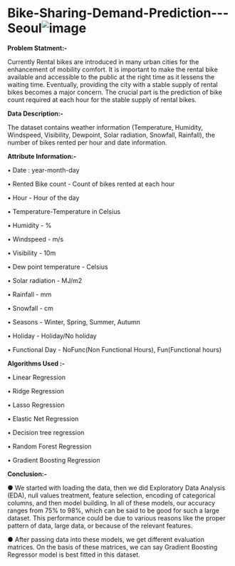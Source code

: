 # Bike-Sharing-Demand-Prediction---Seoul![image](https://user-images.githubusercontent.com/112719599/202780066-cf28f091-187d-4ba3-aef1-e596397ce55a.png)


**Problem Statment:-**

  Currently Rental bikes are introduced in many urban cities for the enhancement of mobility comfort. It is important to make the rental bike available and accessible to the public at the right time as it lessens the waiting time. Eventually, providing the city with a stable supply of rental bikes becomes a major concern. The crucial part is the prediction of bike count required at each hour for the stable supply of rental bikes.
  
  
  **Data Description:-**
  
  The dataset contains weather information (Temperature, Humidity, Windspeed, Visibility, Dewpoint, Solar radiation, Snowfall, Rainfall), the number of bikes rented per hour and date information.
  
  
  **Attribute Information:-**
  
  • Date : year-month-day

• Rented Bike count - Count of bikes rented at each hour

• Hour - Hour of the day

• Temperature-Temperature in Celsius

• Humidity - %

• Windspeed - m/s

• Visibility - 10m

• Dew point temperature - Celsius

• Solar radiation - MJ/m2

• Rainfall - mm

• Snowfall - cm

• Seasons - Winter, Spring, Summer, Autumn

• Holiday - Holiday/No holiday

• Functional Day - NoFunc(Non Functional Hours), Fun(Functional hours)


**Algorithms Used :-**

• Linear Regression

• Ridge Regression

• Lasso Regression

• Elastic Net Regression

• Decision tree regression

• Random Forest Regression

• Gradient Boosting Regression


**Conclusion:-**

● We started with loading the data, then we did Exploratory Data Analysis (EDA), null values treatment, feature selection, encoding of categorical columns, and then model building. In all of these models, our accuracy ranges from 75% to 98%, which can be said to be good for such a large dataset. This performance could be due to various reasons like the proper pattern of data, large data, or because of the relevant features.

● After passing data into these models, we get different evaluation matrices. On the basis of these matrices, we can say Gradient Boosting Regressor model is best fitted in this dataset.
